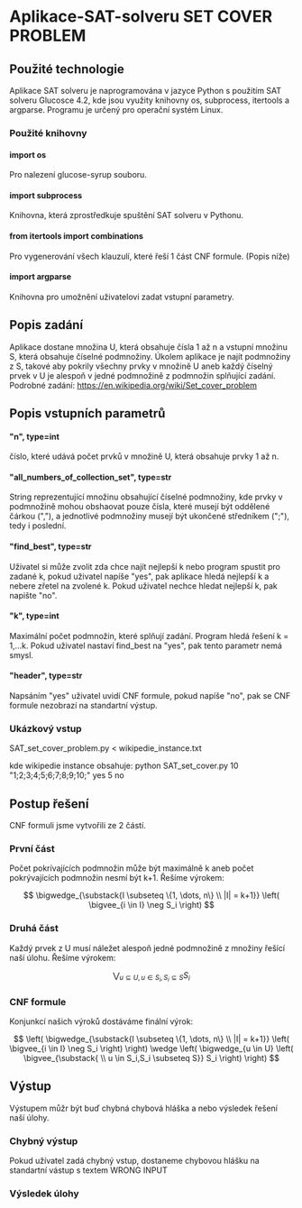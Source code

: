 # Aplikace-SAT-solveru SET COVER PROBLEM

## Použité technologie
 Aplikace SAT solveru je naprogramována v jazyce Python s použitím SAT solveru Glucosce 4.2, kde jsou využity knihovny os, subprocess, itertools a argparse. Programu je určený pro operační systém Linux.

 ### Použité knihovny
 #### import os
 Pro nalezení glucose-syrup souboru.
 
 #### import subprocess
 Knihovna, která zprostředkuje spuštění SAT solveru v Pythonu.
 
 #### from itertools import combinations
 Pro vygenerování všech klauzulí, které řeší 1 část CNF formule. (Popis níže)
 
 #### import argparse
 Knihovna pro umožnění uživatelovi zadat vstupní parametry.
 
 ## Popis zadání
 Aplikace dostane množina U, která obsahuje čísla 1 až n a vstupní množinu S, která obsahuje číselné podmnožiny. Úkolem aplikace je najít podmnožiny z S, takové aby pokrily všechny prvky v množině U aneb každý číselný prvek v U
 je alespoň v jedné podmnožině z podmnožin splňující zadání. Podrobné zadání: https://en.wikipedia.org/wiki/Set_cover_problem

 ## Popis vstupních parametrů
 #### "n", type=int
 číslo, které udává počet prvků v množině U, která obsahuje prvky 1 až n.
 
 #### "all_numbers_of_collection_set", type=str
 String reprezentující množinu obsahující číselné podmnožiny, kde prvky v podmnožině mohou obshaovat pouze čísla, které musejí být oddělené čárkou (","), a jednotlivé podmnožiny musejí být ukončené středníkem (";"), tedy i poslední.
 
 #### "find_best", type=str
 Uživatel si může zvolit zda chce najít nejlepší k nebo program spustit pro zadané k, pokud uživatel napíše "yes", pak aplikace hledá nejlepší k a nebere zřetel na zvolené k. Pokud uživatel nechce hledat nejlepší k, pak napište "no".

 #### "k", type=int
 Maximální počet podmnožin, které splňují zadání. Program hledá řešení k = 1,...k. Pokud uživatel nastaví find_best na "yes", pak tento parametr nemá smysl.
  
 #### "header", type=str
 Napsáním "yes" uživatel uvidí CNF formule, pokud napíše "no", pak se CNF formule nezobrazí na standartní výstup.

### Ukázkový vstup
SAT_set_cover_problem.py < wikipedie_instance.txt

kde wikipedie instance obsahuje: python SAT_set_cover.py 10 "1;2;3;4;5;6;7;8;9;10;" yes 5 no


## Postup řešení
CNF formuli jsme vytvořili ze 2 částí.

### První část
Počet pokrívajících podmnožin může být maximálně k aneb počet pokrývajících podmnožin nesmí být k+1. Řešíme výrokem:

$$
\bigwedge_{\substack{I \subseteq \{1, \dots, n\} \\ |I| = k+1}} \left( \bigvee_{i \in I} \neg S_i \right)
$$

### Druhá část
Každý prvek z U musí náležet alespoň jedné podmnožině  z množiny řešící naší úlohu. Řešíme výrokem:

$$
\bigvee_{u \subseteq U, u \in S_i, S_i \subseteq S} S_i
$$

### CNF formule
Konjunkcí našich výroků dostáváme finální výrok:

$$
\left( \bigwedge_{\substack{I \subseteq \{1, \dots, n\} \\ |I| = k+1}} \left( \bigvee_{i \in I} \neg S_i \right) \right) \wedge \left( \bigwedge_{u \in U} \left( \bigvee_{\substack{ \\ u \in S_i,S_i \subseteq S}} S_i \right) \right)
$$


## Výstup
Výstupem můžr být buď chybná chybová hláška a nebo výsledek řešení naší úlohy.

### Chybný výstup
Pokud užívatel zadá chybný vstup, dostaneme chybovou hlášku na standartní vástup s textem WRONG INPUT

### Výsledek úlohy




                                          

